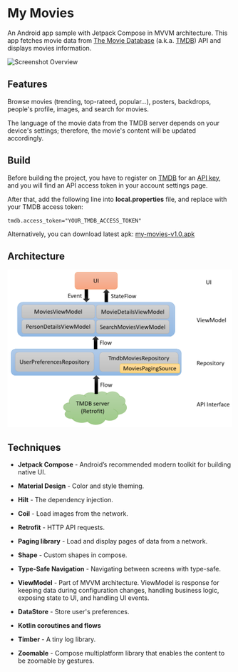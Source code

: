 # My Movies

An Android app sample with Jetpack Compose in MVVM architecture. This app fetches movie data from [The Movie Database](https://www.themoviedb.org/) (a.k.a. [TMDB](https://www.themoviedb.org/)) API and displays movies information.

![Screenshot Overview](images/screenshot_overview.png)

## Features

Browse movies (trending, top-rateed, popular...), posters, backdrops, people's profile, images, and search for movies.

The language of the movie data from the TMDB server depends on your device's settings; therefore, the movie's content will be updated accordingly.

## Build

Before building the project, you have to register on [TMDB](https://www.themoviedb.org/) for an [API key](https://www.themoviedb.org/settings/api), and you will find an API access token in your account settings page.

After that, add the following line into **local.properties** file, and replace with your TMDB access token:

```properties
tmdb.access_token="YOUR_TMDB_ACCESS_TOKEN"
```

Alternatively, you can download latest apk: [my-movies-v1.0.apk](https://github.com/neilchennc/my-movies/releases/download/v1.0/my-movies-v1.0.apk)

## Architecture

![Architecture](images/my_movies_architecture.png)

## Techniques

- **Jetpack Compose** - Android’s recommended modern toolkit for building native UI.

- **Material Design** - Color and style theming.

- **Hilt** - The dependency injection.

- **Coil** - Load images from the network.

- **Retrofit** - HTTP API requests.

- **Paging library** - Load and display pages of data from a network.

- **Shape** - Custom shapes in compose.

- **Type-Safe Navigation** - Navigating between screens with type-safe.

- **ViewModel** - Part of MVVM architecture. ViewModel is response for keeping data during configuration changes, handling business logic, exposing state to UI, and handling UI events.

- **DataStore** - Store user's preferences.

- **Kotlin coroutines and flows**

- **Timber** - A tiny log library.

- **Zoomable** - Compose multiplatform library that enables the content to be zoomable by gestures.
